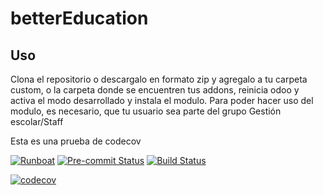 # betterEducation
## Uso
Clona el repositorio o descargalo en formato zip y  agregalo a tu carpeta custom, o la carpeta donde se encuentren tus addons, reinicia odoo y activa el modo desarrollado y instala el modulo.
Para poder hacer uso del modulo, es necesario, que tu usuario sea parte del grupo Gestión escolar/Staff

Esta es una prueba de codecov

[![Runboat](https://img.shields.io/badge/runboat-Try%20me-875A7B.png)](https://runboat.odoo-community.org/builds?repo=renzofbn/betterEducation&target_branch=14.0)
[![Pre-commit Status](https://github.com/renzofbn/betterEducation/actions/workflows/pre-commit.yml/badge.svg?branch=14.0)](https://github.com/renzofbn/betterEducation/actions/workflows/pre-commit.yml?query=branch%3A14.0)
[![Build Status](https://github.com/renzofbn/betterEducation/actions/workflows/test.yml/badge.svg?branch=14.0)](https://github.com/renzofbn/betterEducation/actions/workflows/test.yml?query=branch%3A14.0)

[![codecov](https://codecov.io/gh/renzofbn/betterEducation/branch/14.0/graph/badge.svg)](https://codecov.io/gh/renzofbn/betterEducation)
